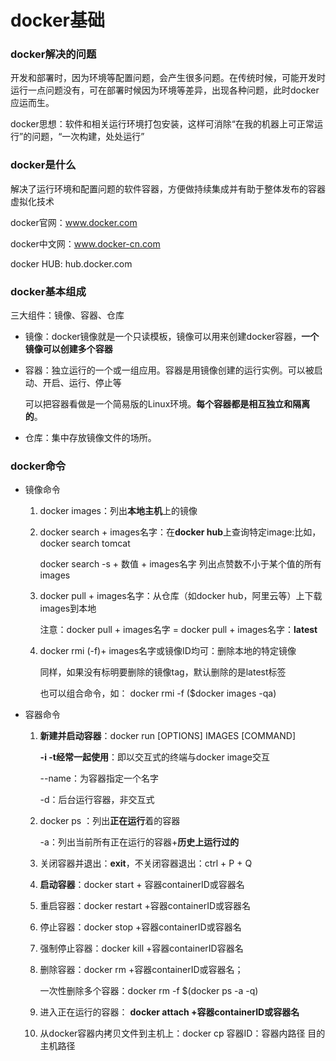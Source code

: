 # docker基础

### docker解决的问题

开发和部署时，因为环境等配置问题，会产生很多问题。在传统时候，可能开发时运行一点问题没有，可在部署时候因为环境等差异，出现各种问题，此时docker应运而生。

docker思想：软件和相关运行环境打包安装，这样可消除“在我的机器上可正常运行”的问题，“一次构建，处处运行”

### docker是什么

解决了运行环境和配置问题的软件容器，方便做持续集成并有助于整体发布的容器虚拟化技术

docker官网：www.docker.com

docker中文网：www.docker-cn.com

docker HUB: hub.docker.com

### docker基本组成

三大组件：镜像、容器、仓库

- 镜像：docker镜像就是一个只读模板，镜像可以用来创建docker容器，**一个镜像可以创建多个容器**

- 容器：独立运行的一个或一组应用。容器是用镜像创建的运行实例。可以被启动、开启、运行、停止等

  可以把容器看做是一个简易版的Linux环境。**每个容器都是相互独立和隔离的**。

- 仓库：集中存放镜像文件的场所。

### docker命令

- 镜像命令

  1. docker images：列出**本地主机**上的镜像

  2. docker search + images名字：在**docker hub**上查询特定image:比如，docker search tomcat

     docker search -s + 数值 + images名字  列出点赞数不小于某个值的所有images

  3. docker pull + images名字：从仓库（如docker hub，阿里云等）上下载images到本地

     注意：docker pull + images名字 = docker pull + images名字：**latest**

  4. docker rmi  (-f)+ images名字或镜像ID均可：删除本地的特定镜像

     同样，如果没有标明要删除的镜像tag，默认删除的是latest标签

     也可以组合命令，如： docker rmi -f ($docker images -qa)

- 容器命令

  1. **新建并启动容器**：docker run [OPTIONS] IMAGES [COMMAND]

     **-i -t经常一起使用**：即以交互式的终端与docker image交互

     --name：为容器指定一个名字

     -d：后台运行容器，非交互式

  2. docker ps ：列出**正在运行**着的容器

     -a：列出当前所有正在运行的容器+**历史上运行过的**

  3. 关闭容器并退出：**exit**，不关闭容器退出：ctrl + P + Q

  4. **启动容器**：docker start + 容器containerID或容器名

  5. 重启容器：docker restart +容器containerID或容器名

  6. 停止容器：docker stop +容器containerID或容器名

  7. 强制停止容器：docker kill +容器containerID容器名

  8. 删除容器：docker rm +容器containerID或容器名；

     一次性删除多个容器：docker rm -f $(docker ps -a -q)

  9. 进入正在运行的容器： **docker attach +容器containerID或容器名**

  10. 从docker容器内拷贝文件到主机上：docker cp 容器ID：容器内路径 目的主机路径
